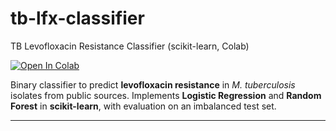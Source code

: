 # tb-lfx-classifier
TB Levofloxacin Resistance Classifier (scikit-learn, Colab)

[![Open In Colab](https://colab.research.google.com/assets/colab-badge.svg)](https://colab.research.google.com/github/ae-314/tb-lfx-classifier/blob/main/notebooks/TB_levo_resistance_predictor.ipynb)

Binary classifier to predict **levofloxacin resistance** in *M. tuberculosis* isolates from public sources. Implements **Logistic Regression** and **Random Forest** in **scikit-learn**, with evaluation on an imbalanced test set.

---

